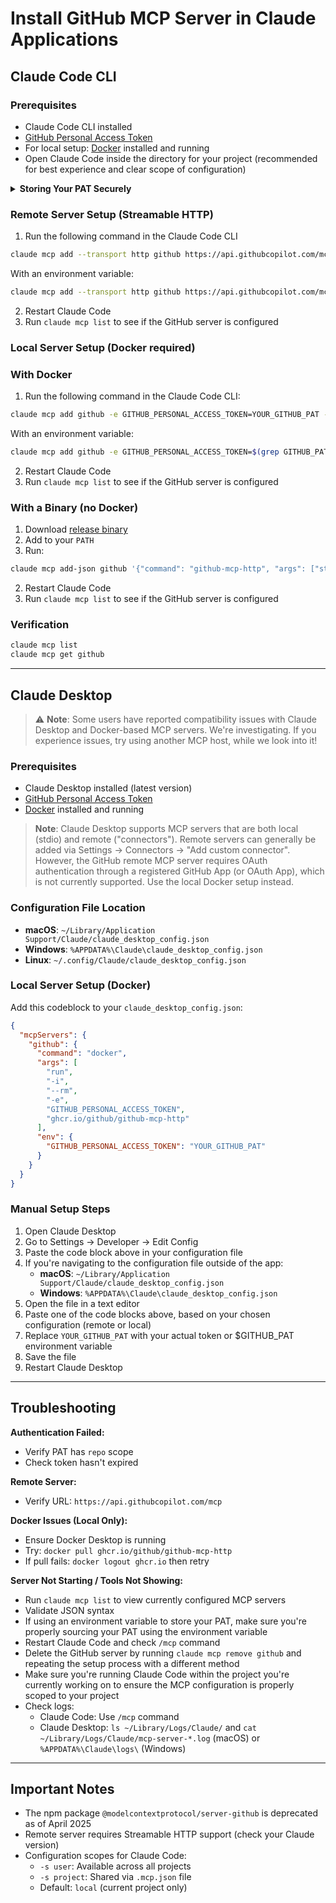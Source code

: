 # Install GitHub MCP Server in Claude Applications

## Claude Code CLI

### Prerequisites
- Claude Code CLI installed
- [GitHub Personal Access Token](https://github.com/settings/personal-access-tokens/new)
- For local setup: [Docker](https://www.docker.com/) installed and running
- Open Claude Code inside the directory for your project (recommended for best experience and clear scope of configuration)

<details>
<summary><b>Storing Your PAT Securely</b></summary>
<br>

For security, avoid hardcoding your token. One common approach:

1. Store your token in `.env` file
```
GITHUB_PAT=your_token_here
```

2. Add to .gitignore
```bash
echo -e ".env\n.mcp.json" >> .gitignore
```

</details>

### Remote Server Setup (Streamable HTTP)

1. Run the following command in the Claude Code CLI
```bash
claude mcp add --transport http github https://api.githubcopilot.com/mcp -H "Authorization: Bearer YOUR_GITHUB_PAT"
```

With an environment variable:
```bash
claude mcp add --transport http github https://api.githubcopilot.com/mcp -H "Authorization: Bearer $(grep GITHUB_PAT .env | cut -d '=' -f2)"
```
2. Restart Claude Code
3. Run `claude mcp list` to see if the GitHub server is configured

### Local Server Setup (Docker required)

### With Docker
1. Run the following command in the Claude Code CLI:
```bash
claude mcp add github -e GITHUB_PERSONAL_ACCESS_TOKEN=YOUR_GITHUB_PAT -- docker run -i --rm -e GITHUB_PERSONAL_ACCESS_TOKEN ghcr.io/github/github-mcp-http
```

With an environment variable:
```bash
claude mcp add github -e GITHUB_PERSONAL_ACCESS_TOKEN=$(grep GITHUB_PAT .env | cut -d '=' -f2) -- docker run -i --rm -e GITHUB_PERSONAL_ACCESS_TOKEN ghcr.io/github/github-mcp-http
```
2. Restart Claude Code
3. Run `claude mcp list` to see if the GitHub server is configured

### With a Binary (no Docker)

1. Download [release binary](https://github.com/github/github-mcp-http/releases)
2. Add to your `PATH`
3. Run:
```bash
claude mcp add-json github '{"command": "github-mcp-http", "args": ["stdio"], "env": {"GITHUB_PERSONAL_ACCESS_TOKEN": "YOUR_GITHUB_PAT"}}'
```
2. Restart Claude Code
3. Run `claude mcp list` to see if the GitHub server is configured

### Verification
```bash
claude mcp list
claude mcp get github
```

---

## Claude Desktop

> ⚠️ **Note**: Some users have reported compatibility issues with Claude Desktop and Docker-based MCP servers. We're investigating. If you experience issues, try using another MCP host, while we look into it!

### Prerequisites
- Claude Desktop installed (latest version)
- [GitHub Personal Access Token](https://github.com/settings/personal-access-tokens/new)
- [Docker](https://www.docker.com/) installed and running

> **Note**: Claude Desktop supports MCP servers that are both local (stdio) and remote ("connectors"). Remote servers can generally be added via Settings → Connectors → "Add custom connector". However, the GitHub remote MCP server requires OAuth authentication through a registered GitHub App (or OAuth App), which is not currently supported. Use the local Docker setup instead.

### Configuration File Location
- **macOS**: `~/Library/Application Support/Claude/claude_desktop_config.json`
- **Windows**: `%APPDATA%\Claude\claude_desktop_config.json`
- **Linux**: `~/.config/Claude/claude_desktop_config.json`

### Local Server Setup (Docker)

Add this codeblock to your `claude_desktop_config.json`:

```json
{
  "mcpServers": {
    "github": {
      "command": "docker",
      "args": [
        "run",
        "-i",
        "--rm",
        "-e",
        "GITHUB_PERSONAL_ACCESS_TOKEN",
        "ghcr.io/github/github-mcp-http"
      ],
      "env": {
        "GITHUB_PERSONAL_ACCESS_TOKEN": "YOUR_GITHUB_PAT"
      }
    }
  }
}
```

### Manual Setup Steps
1. Open Claude Desktop
2. Go to Settings → Developer → Edit Config
3. Paste the code block above in your configuration file
4. If you're navigating to the configuration file outside of the app:
   - **macOS**: `~/Library/Application Support/Claude/claude_desktop_config.json`
   - **Windows**: `%APPDATA%\Claude\claude_desktop_config.json`
5. Open the file in a text editor
6. Paste one of the code blocks above, based on your chosen configuration (remote or local)
7. Replace `YOUR_GITHUB_PAT` with your actual token or $GITHUB_PAT environment variable
8. Save the file
9. Restart Claude Desktop

---

## Troubleshooting

**Authentication Failed:**
- Verify PAT has `repo` scope
- Check token hasn't expired

**Remote Server:**
- Verify URL: `https://api.githubcopilot.com/mcp`

**Docker Issues (Local Only):**
- Ensure Docker Desktop is running
- Try: `docker pull ghcr.io/github/github-mcp-http`
- If pull fails: `docker logout ghcr.io` then retry

**Server Not Starting / Tools Not Showing:**
- Run `claude mcp list` to view currently configured MCP servers
- Validate JSON syntax
- If using an environment variable to store your PAT, make sure you're properly sourcing your PAT using the environment variable
- Restart Claude Code and check `/mcp` command
- Delete the GitHub server by running `claude mcp remove github` and repeating the setup process with a different method
- Make sure you're running Claude Code within the project you're currently working on to ensure the MCP configuration is properly scoped to your project
- Check logs:
  - Claude Code: Use `/mcp` command
  - Claude Desktop: `ls ~/Library/Logs/Claude/` and `cat ~/Library/Logs/Claude/mcp-server-*.log` (macOS) or `%APPDATA%\Claude\logs\` (Windows)

---

## Important Notes

- The npm package `@modelcontextprotocol/server-github` is deprecated as of April 2025
- Remote server requires Streamable HTTP support (check your Claude version)
- Configuration scopes for Claude Code:
  - `-s user`: Available across all projects
  - `-s project`: Shared via `.mcp.json` file
  - Default: `local` (current project only)
